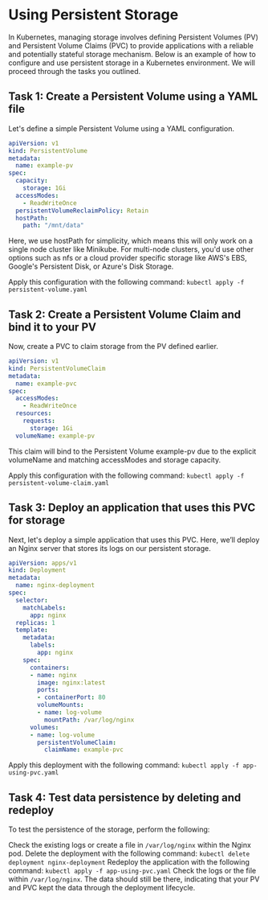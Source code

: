 # Using Persistent Storage

In Kubernetes, managing storage involves defining Persistent Volumes (PV) and Persistent Volume Claims (PVC) to provide applications with a reliable and potentially stateful storage mechanism. Below is an example of how to configure and use persistent storage in a Kubernetes environment. We will proceed through the tasks you outlined.

## Task 1: Create a Persistent Volume using a YAML file

Let's define a simple Persistent Volume using a YAML configuration.
```yaml
apiVersion: v1
kind: PersistentVolume
metadata:
  name: example-pv
spec:
  capacity:
    storage: 1Gi
  accessModes:
    - ReadWriteOnce
  persistentVolumeReclaimPolicy: Retain
  hostPath:
    path: "/mnt/data"
```
Here, we use hostPath for simplicity, which means this will only work on a single node cluster like Minikube. For multi-node clusters, you'd use other options such as nfs or a cloud provider specific storage like AWS's EBS, Google's Persistent Disk, or Azure's Disk Storage.

Apply this configuration with the following command: `kubectl apply -f persistent-volume.yaml`

## Task 2: Create a Persistent Volume Claim and bind it to your PV

Now, create a PVC to claim storage from the PV defined earlier.
```yaml
apiVersion: v1
kind: PersistentVolumeClaim
metadata:
  name: example-pvc
spec:
  accessModes:
    - ReadWriteOnce
  resources:
    requests:
      storage: 1Gi
  volumeName: example-pv
```

This claim will bind to the Persistent Volume example-pv due to the explicit volumeName and matching accessModes and storage capacity. 

Apply this configuration with the following command: `kubectl apply -f persistent-volume-claim.yaml`

## Task 3: Deploy an application that uses this PVC for storage

Next, let's deploy a simple application that uses this PVC. Here, we’ll deploy an Nginx server that stores its logs on our persistent storage.
```yaml
apiVersion: apps/v1
kind: Deployment
metadata:
  name: nginx-deployment
spec:
  selector:
    matchLabels:
      app: nginx
  replicas: 1
  template:
    metadata:
      labels:
        app: nginx
    spec:
      containers:
      - name: nginx
        image: nginx:latest
        ports:
        - containerPort: 80
        volumeMounts:
        - name: log-volume
          mountPath: /var/log/nginx
      volumes:
      - name: log-volume
        persistentVolumeClaim:
          claimName: example-pvc
```

Apply this deployment with the following command: `kubectl apply -f app-using-pvc.yaml`

## Task 4: Test data persistence by deleting and redeploy

To test the persistence of the storage, perform the following:

Check the existing logs or create a file in `/var/log/nginx` within the Nginx pod.
Delete the deployment with the following command: `kubectl delete deployment nginx-deployment`
Redeploy the application with the following command: `kubectl apply -f app-using-pvc.yaml`
Check the logs or the file within `/var/log/nginx`. The data should still be there, indicating that your PV and PVC kept the data through the deployment lifecycle.

